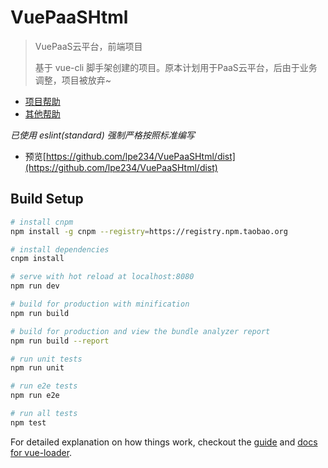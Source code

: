 # VuePaaSHtml

> VuePaaS云平台，前端项目
>
> 基于 vue-cli 脚手架创建的项目。原本计划用于PaaS云平台，后由于业务调整，项目被放弃~

* [项目帮助](doc/helper.md)
* [其他帮助](doc/other.md)

_已使用 eslint(standard) 强制严格按照标准编写_

* 预览[https://github.com/lpe234/VuePaaSHtml/dist](https://github.com/lpe234/VuePaaSHtml/dist)

## Build Setup

``` bash
# install cnpm
npm install -g cnpm --registry=https://registry.npm.taobao.org

# install dependencies
cnpm install

# serve with hot reload at localhost:8080
npm run dev

# build for production with minification
npm run build

# build for production and view the bundle analyzer report
npm run build --report

# run unit tests
npm run unit

# run e2e tests
npm run e2e

# run all tests
npm test
```

For detailed explanation on how things work, checkout the [guide](http://vuejs-templates.github.io/webpack/) and [docs for vue-loader](http://vuejs.github.io/vue-loader).
